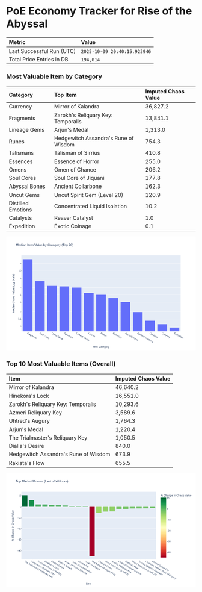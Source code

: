 # PoE Economy Tracker for Rise of the Abyssal

<!-- START_MAINTENANCE -->
| Metric | Value |
|:---|:---|
| Last Successful Run (UTC) | `2025-10-09 20:40:15.923946` |
| Total Price Entries in DB | `194,014` |

<!-- END_MAINTENANCE -->

<!-- START_DATAFRAME_DEBUG -->
<!-- END_DATAFRAME_DEBUG -->

<!-- START_CATEGORY_ANALYSIS -->
### Most Valuable Item by Category
| Category | Top Item | Imputed Chaos Value |
| :--- | :--- | :--- |
| Currency | Mirror of Kalandra | 36,827.2 |
| Fragments | Zarokh's Reliquary Key: Temporalis | 13,841.1 |
| Lineage Gems | Arjun's Medal | 1,313.0 |
| Runes | Hedgewitch Assandra's Rune of Wisdom | 754.3 |
| Talismans | Talisman of Sirrius | 410.8 |
| Essences | Essence of Horror | 255.0 |
| Omens | Omen of Chance | 206.2 |
| Soul Cores | Soul Core of Jiquani | 177.8 |
| Abyssal Bones | Ancient Collarbone | 162.3 |
| Uncut Gems | Uncut Spirit Gem (Level 20) | 120.9 |
| Distilled Emotions | Concentrated Liquid Isolation | 10.2 |
| Catalysts | Reaver Catalyst | 1.0 |
| Expedition | Exotic Coinage | 0.1 |


![Category Analysis Chart](charts/category_analysis.png)
<!-- END_ANALYSIS -->

<!-- START_ANALYSIS -->
### Top 10 Most Valuable Items (Overall)
| Item | Imputed Chaos Value |
| :--- | :--- |
| Mirror of Kalandra | 46,640.2 |
| Hinekora's Lock | 16,551.0 |
| Zarokh's Reliquary Key: Temporalis | 10,293.6 |
| Azmeri Reliquary Key | 3,589.6 |
| Uhtred's Augury | 1,764.3 |
| Arjun's Medal | 1,220.4 |
| The Trialmaster's Reliquary Key | 1,050.5 |
| Dialla's Desire | 840.0 |
| Hedgewitch Assandra's Rune of Wisdom | 673.9 |
| Rakiata's Flow | 655.5 |


![Market Movers Chart](charts/market_movers.png)
<!-- END_ANALYSIS -->
